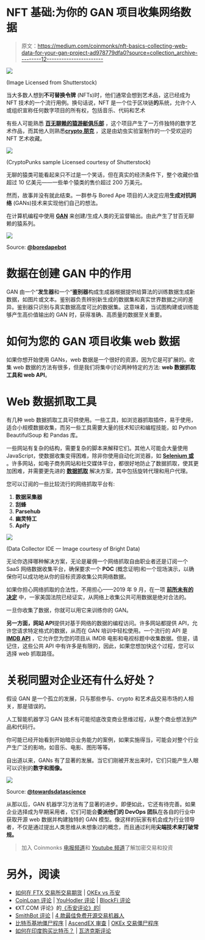 # NFT 基础:为你的 GAN 项目收集网络数据

> 原文：<https://medium.com/coinmonks/nft-basics-collecting-web-data-for-your-gan-project-ad978779dfa0?source=collection_archive---------12----------------------->

![](img/678a29bc05923d57c1e5acaa836d2ece.png)

(Image Licensed from Shutterstock)

当大多数人想到**不可替换令牌** (NFTs)时，他们通常会想到艺术品，这已经成为 NFT 技术的一个流行用例。换句话说，NFT 是一个位于区块链**的**系统，允许个人或组织宣称任何数字项目的所有权，包括音乐、代码和艺术

有些人可能熟悉 [**百无聊赖的猿游艇俱乐部**](https://boredapeyachtclub.com/#/) ，这个项目产生了一万件独特的数字艺术作品，而其他人则熟悉[**crypto 朋克**](https://www.larvalabs.com/cryptopunks) ，这是由幼虫实验室制作的一个受欢迎的 NFT 艺术收藏。

![](img/91c56f8ea1eb1b6fddafb5ccf1d62775.png)

(CryptoPunks sample Licensed courtesy of Shutterstock)

无聊的猿类可能看起来只不过是一个笑话，但在真实的经济条件下，整个收藏价值超过 10 亿美元——一些单个猿类的售价超过 200 万美元。

然而，故事并没有就此结束。一群参与 Bored Ape 项目的人决定应用**生成对抗网络** (GANs)技术来实现他们自己的想法。

在计算机编程中使用 [**GAN**](https://github.com/hindupuravinash/the-gan-zoo) 来创建/生成人类的无监督输出。由此产生了甘百无聊赖的猿系列。

![](img/88d57e1944fe44506b7d627fcdf13f6e.png)

Source: [**@boredapebot**](https://twitter.com/boredapebot)

# 数据在创建 GAN 中的作用

GAN 由一个“**发生器**和一个“**鉴别器**构成生成器根据提供给算法的训练数据生成新数据，如图片或文本。鉴别器负责辨别新生成的数据集和真实世界数据之间的差异。鉴别器只识别与真实数据高度可比的数据集。这意味着，当试图构建或训练能够产生高价值输出的 GAN 时，获得准确、高质量的数据至关重要。

# 如何为您的 GAN 项目收集 web 数据

如果你想开始使用 GANs，web 数据是一个很好的资源，因为它是可扩展的。收集 web 数据的方法有很多，但是我们将集中讨论两种特定的方法: **web 数据抓取工具和 web API**。

# Web 数据抓取工具

有几种 web 数据抓取工具可供使用。一些工具，如浏览器抓取插件，易于使用，适合小规模数据收集，而另一些工具需要大量的技术知识和编程技能，如 Python BeautifulSoup 和 Pandas 库。

一些网站有复杂的结构，需要复杂的脚本来解释它们。其他人可能会大量使用 JavaScript，使数据收集变得困难，除非你使用自动化浏览器，如 [**Selenium 或**](https://www.quora.com/Which-one-is-better-Selenium-or-Puppeteer) 。许多网站，如电子商务网站和社交媒体平台，都很好地防止了数据抓取，使其更加困难，并需要更先进的 [**数据抓取**](https://brdta.com/3n4zsP3) 解决方案，其中包括旋转代理和用户代理。

您可以订阅的一些比较流行的网络抓取平台有:

1.  **数据采集器**
2.  **刮蜂**
3.  **Parsehub**
4.  **幽灵特工**
5.  **Apify**

![](img/e02d0635ad0c63dcde5b3a2c19b8eed6.png)

(Data Collector IDE — Image courtesy of Bright Data)

无论你选择哪种解决方案，无论是雇佣一个网络抓取自由职业者还是订阅一个 SaaS 网络数据收集平台，确保要求一个 **POC** (概念证明)和一个现场演示，以确保你可以成功地从你的目标资源收集公共网络数据。

如果你担心网络抓取的合法性，不用担心——2019 年 9 月，在一项 [**前所未有的决定**](https://law.justia.com/cases/federal/appellate-courts/ca9/17-16783/17-16783-2019-09-09.html) 中，一家美国法院已经证实，从网络上收集公共可用数据是绝对合法的。

一旦你收集了数据，你就可以用它来训练你的 GAN。

**另一方面，网站 API**提供对基于网络的数据的编程访问。许多网站都提供 API，允许您请求特定格式的数据，从而在 GAN 培训中轻松使用。一个流行的 API 是 [**IMDB API**](https://imdb-api.com/) ，它允许您为您的项目从 IMDB 电影和电视标题中收集数据。但是，请记住，这些公共 API 中有许多是有限的，因此，如果您想加快这个过程，您可以选择 web 抓取路径。

# 关税同盟对企业还有什么好处？

假设 GAN 是一个孤立的发展，只与那些参与、crypto 和艺术品交易市场的人相关，那是错误的。

人工智能机器学习 GAN 技术有可能彻底改变商业思维过程，从整个商业想法到产品和代码行。

你可能已经开始看到开始暗示业务能力的案例，如果实施得当，可能会对整个行业产生广泛的影响，如音乐、电影、图形等等。

自出道以来，GANs 有了显著的发展。当它们刚被开发出来时，它们只能产生人眼可以识别的**数字和图像。**

![](img/21de423984458b1f68caeac5c9fc37b3.png)

Source: [**@towardsdatascience**](https://towardsdatascience.com/)

从那以后，GAN 机器学习方法有了显著的进步。即便如此，它还有待完善。如果企业选择成为早期采用者，它们可能会**委派他们的 DevOps 团队**在各自的行业中获取开源 web 数据并构建独特的 GAN 模型。像这样的玩家有机会成为行业领导者，不仅是通过提出人类思维从未想象过的概念，而且通过利用**尖端技术来打破常规。**

> 加入 Coinmonks [电报频道](https://t.me/coincodecap)和 [Youtube 频道](https://www.youtube.com/c/coinmonks/videos)了解加密交易和投资

# 另外，阅读

*   [如何在 FTX 交易所交易期货](https://coincodecap.com/ftx-futures-trading) | [OKEx vs 币安](https://coincodecap.com/okex-vs-binance)
*   [CoinLoan 评论](https://coincodecap.com/coinloan-review) | [YouHodler 评论](/coinmonks/youhodler-4-easy-ways-to-make-money-98969b9689f2) | [BlockFi 评论](https://coincodecap.com/blockfi-review)
*   《XT.COM 评论》的[《币安评论》的](https://coincodecap.com/profittradingapp-for-binance)|
*   [SmithBot 评论](https://coincodecap.com/smithbot-review) | [4 款最佳免费开源交易机器人](https://coincodecap.com/free-open-source-trading-bots)
*   [比特币基地僵尸程序](/coinmonks/coinbase-bots-ac6359e897f3) | [AscendEX 审查](/coinmonks/ascendex-review-53e829cf75fa) | [OKEx 交易僵尸程序](/coinmonks/okex-trading-bots-234920f61e60)
*   [如何在印度购买比特币？](/coinmonks/buy-bitcoin-in-india-feb50ddfef94) | [瓦济克斯评论](/coinmonks/wazirx-review-5c811b074f5b)